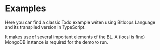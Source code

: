 # Examples

Here you can find a classic Todo example writen using Bitloops Language and its transpiled version in TypeScript. 

It makes use of several important elements of the BL. A (local is fine) MongoDB instance is required for the demo to run. 
